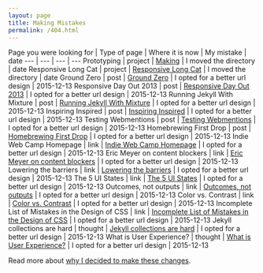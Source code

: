 ```yaml
---
layout: page
title: Making Mistakes
permalink: /404.html
---
```


Page you were looking for | Type of page | Where it is now | My mistake | date
--- | --- | --- | ---
Prototyping | project | [Making](/making/) | I moved the directory | date
Responsive Long Cat | project | [Responsive Long Cat](/making/responsive-long-cat/) | I moved the directory | date
Ground Zero | post | [Ground Zero](/writing/2013/02/ground-zero/) | I opted for a better url design | 2015-12-13
Responsive Day Out 2013 | post | [Responsive Day Out 2013](/writing/2013/03/responsive-day-out-2013/) | I opted for a better url design | 2015-12-13
Running Jekyll With Mixture | post | [Running Jekyll With Mixture](/writing/2013/03/running-jekyll-with-mixture/) | I opted for a better url design | 2015-12-13
Inspiring Inspired | post | [Inspiring Inspired](/writing/2013/06/inspiring-inspired/) | I opted for a better url design | 2015-12-13
Testing Webmentions | post | [Testing Webmentions](/writing/2013/09/testing-webmentions/) | I opted for a better url design | 2015-12-13
Homebrewing First Drop | post | [Homebrewing First Drop](/writing/2015/08/homebrewing-first-drop/) | I opted for a better url design | 2015-12-13
Indie Web Camp Homepage | link | [Indie Web Camp Homepage](/collecting/links/2015/08/indie-web-camp-homepage/) | I opted for a better url design | 2015-12-13
Eric Meyer on content blockers | link | [Eric Meyer on content blockers](/collecting/links/2015/09/eric-meyer-on-content-blockers/) | I opted for a better url design | 2015-12-13
Lowering the barriers | link | [Lowering the barriers](/collecting/links/2015/09/lowering-the-barriers/) | I opted for a better url design | 2015-12-13
The 5 UI States | link | [The 5 UI States](/collecting/links/2015/09/the-5-ui-states/) | I opted for a better url design | 2015-12-13
Outcomes, not outputs | link | [Outcomes, not outputs](/collecting/links/2015/09/outcomes-not-outputs/) | I opted for a better url design | 2015-12-13
Color vs. Contrast | link | [Color vs. Contrast](/collecting/links/2015/10/color-vs-contrast/) | I opted for a better url design | 2015-12-13
Incomplete List of Mistakes in the Design of CSS | link | [Incomplete List of Mistakes in the Design of CSS](/collecting/links/2015/10/incomplete-list-of-mistakes-in-the-design-of-css/) | I opted for a better url design | 2015-12-13
Jekyll collections are hard | thought | [Jekyll collections are hard](/collecting/thoughts/2015/08/jekyll-collections-are-hard/) | I opted for a better url design | 2015-12-13
What is User Experience? | thought | [What is User Experience?](/collecting/thoughts/2015/10/what-is-user-experience/) | I opted for a better url design | 2015-12-13

Read more about [why I decided to make these changes](/making/mistakes/).
